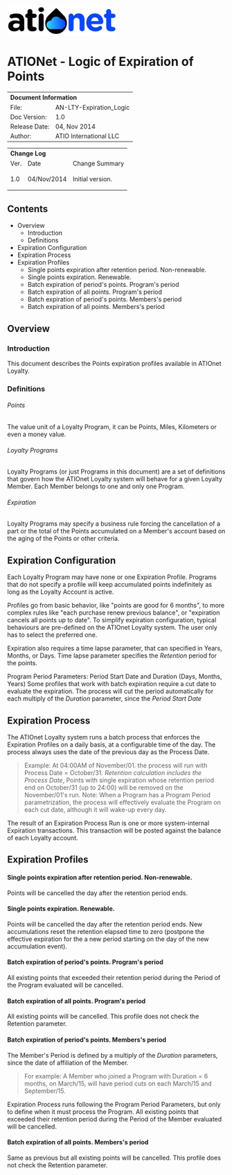 ![ationetlogo abc](Content/Images/ATIOnetLogo_250x70.png)
# ATIONet - Logic of Expiration of Points

<table>
	<tr>
		<th colspan="2" align="left">
			Document Information
		</th>
	</tr>
	<tr>
		<td>
			File:
		</td>
		<td>
			AN-LTY-Expiration_Logic
		</td>
	</tr>
	<tr>
		<td>
			Doc Version:
		</td>
		<td>
			1.0
		</td>
	</tr>
	<tr>
		<td>
			Release Date:
		</td>
		<td>
			04, Nov 2014
		</td>
	</tr>
	<tr>
		<td>
			Author:
		</td>
		<td>
			ATIO International LLC
		</td>
	</tr>
</table>

<table>
	<tr>
		<th colspan="3" align="left">
			Change Log
		</th>
	</tr>
	<tr>
		<td>
			Ver.
		</td>
		<td>
			Date
		</td>
		<td>
			Change Summary
		</td>
	</tr>
	<tr valign="top">
		<td>
			<p>1.0</p>
		</td>
		<td>
			<p>04/Nov/2014</p>
		</td>
		<td>
			<p>Initial version.</p>
		</td>
	</tr>
</table>

## Contents

<!-- MarkdownTOC depth=4 -->

- Overview
	- Introduction
	- Definitions
- Expiration Configuration
- Expiration Process
- Expiration Profiles
	- Single points expiration after retention period. Non-renewable.
	- Single points expiration. Renewable.
	- Batch expiration of period's points. Program's period
	- Batch expiration of all points. Program's period
	- Batch expiration of period's points. Members's period
	- Batch expiration of all points. Members's period

<!-- /MarkdownTOC -->

## Overview

### Introduction

This document describes the Points expiration profiles available in ATIOnet Loyalty.

### Definitions

###### Points
The value unit of a Loyalty Program, it can be Points, Miles, Kilometers or even a money value.

###### Loyalty Programs
Loyalty Programs (or just Programs in this document) are a set of definitions that govern how the ATIOnet Loyalty system will behave for a given Loyalty Member. Each Member belongs to one and only one Program.

###### Expiration
Loyalty Programs may specify a business rule forcing the cancellation of a part or the total of the Points accumulated on a Member's account based on the aging of the Points or other criteria. 

## Expiration Configuration
Each Loyalty Program may have none or one Expiration Profile. Programs that do not specify a profile will keep accumulated points indefinitely as long as the Loyalty Account is active. 

Profiles go from basic behavior, like "points are good for 6 months", to more complex rules like "each purchase renew previous balance", or "expiration cancels all points up to date". To simplify expiration configuration, typical behaviours are pre-defined on the ATIOnet Loyalty system. The user only has to select the preferred one.  

Expiration also requires a time lapse parameter, that can specified in Years, Months, or Days. Time lapse parameter specifies the _Retention_ period for the points.

Program Period Parameters: Period Start Date and Duration (Days, Months, Years)	
Some profiles that work with batch expiration require a cut date to evaluate the expiration. The process will cut the period automatically for each multiply of the _Duration_ parameter, since the _Period Start Date_

## Expiration Process

The ATIOnet Loyalty system runs a batch process that enforces the Expiration Profiles on a daily basis, at a configurable time of the day. The process always uses the date of the previous day as the Process Date. 
>Example: At 04:00AM of November/01. the process will run with Process Date = October/31. _Retention calculation includes the Process Date_, Points with single expiration whose retention period end on October/31 (up to 24:00) will be removed on the November/01's run.
>Note: When a Program has a Program Period parametrization, the process will effectively evaluate the Program on each cut date, although it will wake-up every day.

The result of an Expiration Process Run is one or more system-internal Expiration transactions. This transaction will be posted against the balance of each Loyalty account.

## Expiration Profiles

#### Single points expiration after retention period. Non-renewable.
Points will be cancelled the day after the retention period ends.

#### Single points expiration. Renewable.
Points will be cancelled the day after the retention period ends. New accumulations reset the retention elapsed time to zero (postpone the effective expiration for the a new period starting on the day of the new accumulation event).

#### Batch expiration of period's points. Program's period
All existing points that exceeded their retention period during the Period of the Program evaluated will be cancelled.

#### Batch expiration of all points. Program's period
All existing points will be cancelled. This profile does not check the Retention parameter.

#### Batch expiration of period's points. Members's period
The Member's Period is defined by a multiply of the _Duration_ parameters, since the date of affiliation of the Member.
>For example: A Member who joined a Program with Duration = 6 months, on March/15, will have period cuts on each March/15 and September/15.

Expiration Process runs following the Program Period Parameters, but only to define when it must process the Program. 
All existing points that exceeded their retention period during the Period of the Member evaluated will be cancelled.

#### Batch expiration of all points. Members's period
Same as previous but all existing points will be cancelled. This profile does not check the Retention parameter.



